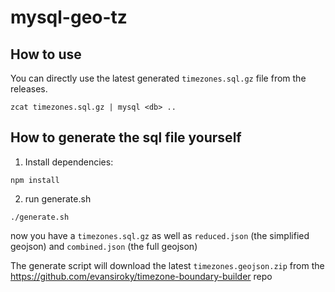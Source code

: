 # mysql-geo-tz

## How to use

You can directly use the latest generated `timezones.sql.gz` file from the
releases.

```
zcat timezones.sql.gz | mysql <db> ..
```

## How to generate the sql file yourself

1) Install dependencies:

```
npm install
```

2) run generate.sh

```
./generate.sh
```

now you have a `timezones.sql.gz` as well as `reduced.json` (the simplified
geojson) and `combined.json` (the full geojson)

The generate script will download the latest `timezones.geojson.zip` from
the https://github.com/evansiroky/timezone-boundary-builder repo
